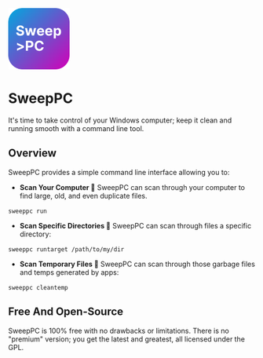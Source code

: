 <img src="resources/icons/sweep_pc_icon.svg" width="125">

# SweepPC
It's time to take control of your Windows computer; keep it clean 
and running smooth with a command line tool.

## Overview
SweepPC provides a simple command line interface allowing you to:

- **Scan Your Computer 🔎** SweepPC can scan through your computer to find large, old, and even duplicate files.
```
sweeppc run
```

- **Scan Specific Directories 🎯** SweepPC can scan through files a specific directory:
```
sweeppc runtarget /path/to/my/dir
```

- **Scan Temporary Files 📂** SweepPC can scan through those garbage files and temps generated by apps:
```
sweeppc cleantemp
```

## Free And Open-Source
SweepPC is 100% free with no drawbacks or limitations. There is no "premium" version; you get the latest and 
greatest, all licensed under the GPL.
